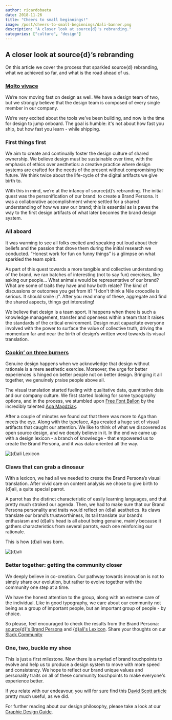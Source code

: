 ```yaml
---
author: ricardobaeta
date: 2018-11-26
title: "Cheers to small beginnings!"
image: /post/cheers-to-small-beginnings/dali-banner.png
description: "A closer look at source{d}'s rebranding."
categories: ["culture", "design"]
---
```


## A closer look at source{d}’s rebranding

On this article we cover the process that sparkled source{d} rebranding, what we achieved so far, and what is the road ahead of us.

### [Molto vivace](https://en.wikipedia.org/wiki/Tempo#Basic_tempo_markings)

We’re now moving fast on design as well. We have a design team of two, but we strongly believe that the design team is composed of every single member in our company.

We’re very excited about the tools we’ve been building, and now is the time for design to jump onboard. The goal is humble: it's not about how fast you ship, but how fast you learn - while shipping.

### First things first

We aim to create and continually foster the design culture of shared ownership. We believe design must be sustainable over time, with the emphasis of ethics over aesthetics: a creative practice where design systems are crafted for the needs of the present without compromising the future. We think twice about the life-cycle of the digital artifacts we give birth to.

With this in mind, we’re at the infancy of source{d}’s rebranding. The initial quest was the personification of our brand: to create a Brand Persona. It was a collaborative accomplishment where settled for a shared understanding of how we saw our brand; this is essential as is paves the way to the first design artifacts of what later becomes the brand design system.

### All aboard

It was warming to see all folks excited and speaking out loud about their beliefs and the passion that drove them during the initial research we conducted. “Honest work for fun on funny things” is a glimpse on what sparkled the team spirit.

As part of this quest towards a more tangible and collective understanding of the brand, we ran batches of interesting (not to say fun) exercises, like asking our people… What animals would be representative of our brand? What are some of traits they have and how both relate? The kind of discussions or outcomes you get from it? "I don't think a Nile crocodile is serious. It should smile :)". After you read many of these, aggregate and find the shared aspects, things get interesting!

We believe that design is a team sport. It happens when there is such a knowledge management, transfer and openness within a team that it raises the standards of the critical environment. Design must capacitate everyone involved with the power to surface the value of collective truth, driving the momentum far and near the birth of design’s written word towards its visual translation.

### [Cookin’ on three burners](https://en.wikipedia.org/wiki/Cookin%27_on_3_Burners)

Genuine design happens when we acknowledge that design without rationale is a mere aesthetic exercise. Moreover, the urge for better experiences is hinged on better people not on better design. Bringing it all together, we genuinely praise people above all.

The visual translation started fueling with qualitative data, quantitative data and our company culture. We first started looking for some typography options, and in the process, we stumbled upon [Free Font Ballon](https://www.behance.net/gallery/55482949/Free-Font_Balloon) by the incredibly talented [Aga Magdziak](https://www.behance.net/aga735d).

After a couple of minutes we found out that there was more to Aga than meets the eye. Along with the typeface, Aga created a huge set of visual artifacts that caught our attention. We like to think of what we discovered as open source design, and we deeply believe in it. In the end we came up with a design lexicon - a branch of knowledge - that empowered us to create the Brand Persona, and it was data-oriented all the way.

![{d}ali Lexicon](/post/cheers-to-small-beginnings/dali-lexicon.png)

### Claws that can grab a dinosaur

With a lexicon, we had all we needed to create the Brand Persona’s visual translation. After vivid care on content analysis we chose to give birth to {d}ali, a quite special parrot.

A parrot has the distinct characteristic of easily learning languages, and that pretty much stroked our agenda. Then, we had to make sure that our Brand Persona personality and traits would reflect on {d}ali aesthetics. Its claws translate our brand’s trustworthiness, its tail translate our brand’s enthusiasm and {d}ali’s head is all about being genuine, mainly because it gathers characteristics from several parrots, each one reinforcing our rationale.

This is how {d}ali was born.

![{d}ali](/post/cheers-to-small-beginnings/dali.png)

### Better together: getting the community closer

We deeply believe in co-creation. Our pathway towards innovation is not to simply share our evolution, but rather to evolve together with the community one step at a time.

We have the honest attention to the group, along with an extreme care of the individual. Like in good typography, we care about our community not being as a group of important people, but an important group of people - by choice.

So please, feel encouraged to check the results from the Brand Persona: [source{d}'s Brand Persona](https://github.com/src-d/artwork/blob/master/files/sourced-brand-persona.pdf) and [{d}ali's Lexicon](https://github.com/src-d/artwork/blob/master/files/dali-lexicon.pdf). Share your thoughts on our [Slack Community](https://sourced-community.slack.com/join/shared_invite/enQtMjc4Njk5MzEyNzM2LTFjNzY4NjEwZGEwMzRiNTM4MzRlMzQ4MmIzZjkwZmZlM2NjODUxZmJjNDI1OTcxNDAyMmZlNmFjODZlNTg0YWM)

### One, two, buckle my shoe

This is just a first milestone. Now there is a myriad of brand touchpoints to evolve and help us to produce a design system to move with more speed and consistency. We hope to reflect our brand unique values and personality traits on all of these community touchpoints to make everyone's experience better.

If you relate with our endeavour, you will for sure find this [David Scott article](https://blog.prototypr.io/a-brand-is-a-relationship-8220f47a54ba) pretty much useful, as we did.

For further reading about our design philosophy, please take a look at our [Graphic Design Guide](https://github.com/src-d/guide/blob/master/product/graphic-design-guide.md).
